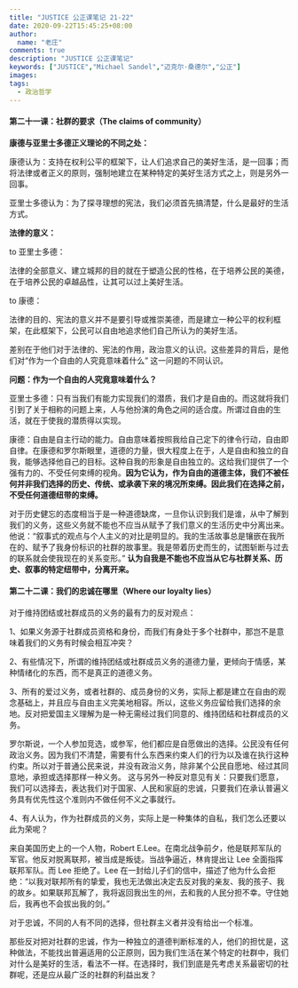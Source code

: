 ```yaml
---
title: "JUSTICE 公正课笔记 21-22"
date: 2020-09-22T15:45:25+08:00
author:
  name: "老庄"
comments: true
description: "JUSTICE 公正课笔记"
keywords: ["JUSTICE","Michael Sandel","迈克尔·桑德尔","公正"]
images:
tags:
  - 政治哲学
---
```



#### 第二十一课：社群的要求（The claims of community）

**康德与亚里士多德正义理论的不同之处：**

康德认为：支持在权利公平的框架下，让人们追求自己的美好生活，是一回事；而将法律或者正义的原则，强制地建立在某种特定的美好生活方式之上，则是另外一回事。

亚里士多德认为：为了探寻理想的宪法，我们必须首先搞清楚，什么是最好的生活方式。

**法律的意义：**

to 亚里士多德：

法律的全部意义、建立城邦的目的就在于塑造公民的性格，在于培养公民的美德，在于培养公民的卓越品性，让其可以过上美好生活。

to 康德：

法律的目的、宪法的意义并不是要引导或推崇美德，而是建立一种公平的权利框架，在此框架下，公民可以自由地追求他们自己所认为的美好生活。

差别在于他们对于法律的、宪法的作用，政治意义的认识。这些差异的背后，是他们对“作为一个自由的人究竟意味着什么” 这一问题的不同认识。

**问题：作为一个自由的人究竟意味着什么？**

亚里士多德：只有当我们有能力实现我们的潜质，我们才是自由的。而这就将我们引到了关于相称的问题上来，人与他扮演的角色之间的适合度。所谓过自由的生活，就在于使我的潜质得以实现。

康德：自由是自主行动的能力。自由意味着按照我给自己定下的律令行动，自由即自律。在康德和罗尔斯眼里，道德的力量，很大程度上在于，人是自由和独立的自我，能够选择他自己的目标。这种自我的形象是自由独立的。这给我们提供了一个强有力的、不受任何束缚的视角。**因为它认为，作为自由的道德主体，我们不被任何并非我们选择的历史、传统、或承袭下来的境况所束缚。因此我们在选择之前，不受任何道德纽带的束缚。**


对于历史健忘的态度相当于是一种道德缺席，一旦你认识到我们是谁，从中了解到我们的义务，这些义务就不能也不应当从赋予了我们意义的生活历史中分离出来。他说：“叙事式的观点与个人主义的对比是明显的。我的生活故事总是镶嵌在我所在的、赋予了我身份标识的社群的故事里。我是带着历史而生的，试图斩断与过去的联系就会使我现在的关系变形。” **认为自我是不能也不应当从它与社群关系、历史、叙事的特定纽带中，分离开来。**


#### 第二十二课：我们的忠诚在哪里（Where our loyalty lies）

对于维持团结或社群成员的义务的最有力的反对观点：

1、如果义务源于社群成员资格和身份，而我们有身处于多个社群中，那岂不是意味着我们的义务有时候会相互冲突？

2、有些情况下，所谓的维持团结或社群成员义务的道德力量，更倾向于情感，某种情绪化的东西，而不是真正的道德义务。

3、所有的爱过义务，或者社群的、成员身份的义务，实际上都是建立在自由的观念基础上，并且应与自由主义完美地相容。所以，这些义务应留给我们选择的余地。反对把爱国主义理解为是一种无需经过我们同意的、维持团结和社群成员的义务。

罗尔斯说，一个人参加竞选，或参军，他们都应是自愿做出的选择。公民没有任何政治义务。因为我们不清楚，需要有什么东西来约束人们的行为以及谁在执行这种约束。所以对于普通公民来说，并没有政治义务，除非某个公民自愿地、经过其同意地，承担或选择那样一种义务。
这与另外一种反对意见有关：只要我们愿意，我们可以选择去，表达我们对于国家、人民和家庭的忠诚，只要我们在承认普遍义务具有优先性这个准则内不做任何不义之事就行。

4、有人认为，作为社群成员的义务，实际上是一种集体的自私，我们怎么还要以此为荣呢？

来自美国历史上的一个人物，Robert E.Lee。在南北战争前夕，他是联邦军队的军官。他反对脱离联邦，被当成是叛徒。当战争逼近，林肯提出让 Lee 全面指挥联邦军队。而 Lee 拒绝了。Lee 在一封给儿子们的信中，描述了他为什么会拒绝：“以我对联邦所有的挚爱，我也无法做出决定去反对我的亲友、我的孩子、我的故乡。如果联邦瓦解了，我将返回我出生的州，去和我的人民分担不幸。守住她后，我再也不会拔出我的剑。”

对于忠诚，不同的人有不同的选择，但社群主义者并没有给出一个标准。

那些反对把对社群的忠诚，作为一种独立的道德判断标准的人，他们的担忧是，这种做法，不能找出普遍适用的公正原则，因为我们生活在某个特定的社群中，我们对什么是美好的生活，看法不一样。在选择时，我们到底是先考虑关系最密切的社群呢，还是应从最广泛的社群的利益出发？